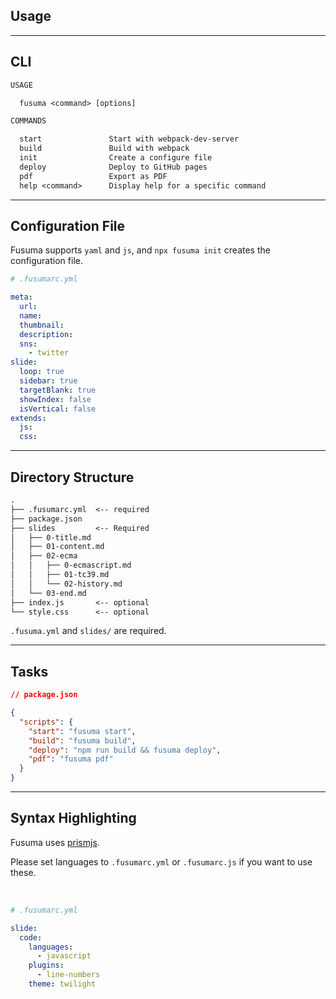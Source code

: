 <!-- sectionTitle: Usage -->

## Usage

---

## CLI

```txt
USAGE

  fusuma <command> [options]

COMMANDS

  start               Start with webpack-dev-server
  build               Build with webpack
  init                Create a configure file
  deploy              Deploy to GitHub pages
  pdf                 Export as PDF
  help <command>      Display help for a specific command
```

---

## Configuration File

Fusuma supports `yaml` and `js`, and `npx fusuma init` creates the configuration file.

```yml
# .fusumarc.yml

meta:
  url:
  name:
  thumbnail:
  description:
  sns:
    - twitter
slide:
  loop: true
  sidebar: true
  targetBlank: true
  showIndex: false
  isVertical: false
extends:
  js:
  css:
```

---

## Directory Structure

```txt
.
├── .fusumarc.yml  <-- required
├── package.json
├── slides         <-- Required
│   ├── 0-title.md
│   ├── 01-content.md
│   ├── 02-ecma
│   │   ├── 0-ecmascript.md
│   │   ├── 01-tc39.md
│   │   └── 02-history.md
│   └── 03-end.md
├── index.js       <-- optional
└── style.css      <-- optional
```

`.fusuma.yml` and `slides/` are required.

---

## Tasks

```json
// package.json

{
  "scripts": {
    "start": "fusuma start",
    "build": "fusuma build",
    "deploy": "npm run build && fusuma deploy",
    "pdf": "fusuma pdf"
  }
}
```

---

## Syntax Highlighting

Fusuma uses [prismjs](https://prismjs.com/).

Please set languages to `.fusumarc.yml` or `.fusumarc.js` if you want to use these.

<br />

```yml
# .fusumarc.yml

slide:
  code:
    languages:
      - javascript
    plugins:
      - line-numbers
    theme: twilight
```
